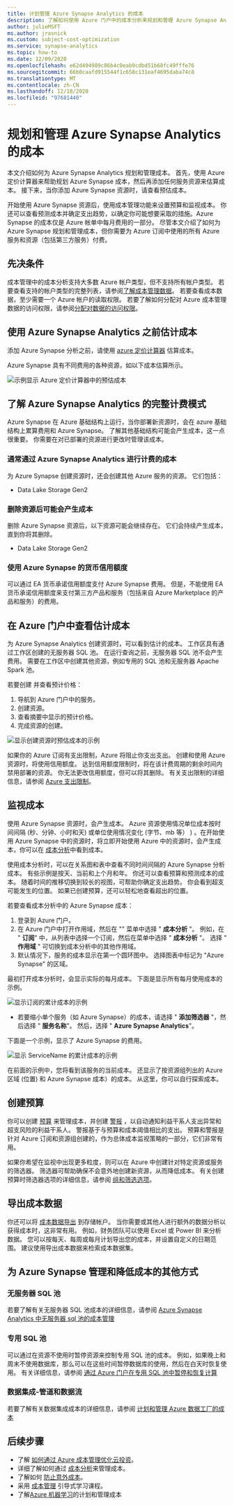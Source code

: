 ```yaml
---
title: 计划管理 Azure Synapse Analytics 的成本
description: 了解如何使用 Azure 门户中的成本分析来规划和管理 Azure Synapse Analytics 的成本。
author: julieMSFT
ms.author: jrasnick
ms.custom: subject-cost-optimization
ms.service: synapse-analytics
ms.topic: how-to
ms.date: 12/09/2020
ms.openlocfilehash: e62d494989c86b4c0eab9cdbd51b68fc49fffe76
ms.sourcegitcommit: 66b0caafd915544f1c658c131eaf4695daba74c8
ms.translationtype: MT
ms.contentlocale: zh-CN
ms.lasthandoff: 12/18/2020
ms.locfileid: "97681440"
---
```

# <a name="plan-and-manage-costs-for-azure-synapse-analytics"></a>规划和管理 Azure Synapse Analytics 的成本

本文介绍如何为 Azure Synapse Analytics 规划和管理成本。 首先，使用 Azure 定价计算器来帮助规划 Azure Synapse 成本，然后再添加任何服务资源来估算成本。 接下来，当你添加 Azure Synapse 资源时，请查看预估成本。

开始使用 Azure Synapse 资源后，使用成本管理功能来设置预算和监视成本。 你还可以查看预测成本并确定支出趋势，以确定你可能想要采取的措施。Azure Synapse 的成本仅是 Azure 帐单中每月费用的一部分。 尽管本文介绍了如何为 Azure Synapse 规划和管理成本，但你需要为 Azure 订阅中使用的所有 Azure 服务和资源（包括第三方服务）付费。

## <a name="prerequisites"></a>先决条件

成本管理中的成本分析支持大多数 Azure 帐户类型，但不支持所有帐户类型。 若要查看支持的帐户类型的完整列表，请参阅[了解成本管理数据](https://docs.microsoft.com/azure/cost-management-billing/costs/understand-cost-mgt-data?WT.mc_id=costmanagementcontent_docsacmhorizontal_-inproduct-learn)。 若要查看成本数据，至少需要一个 Azure 帐户的读取权限。 若要了解如何分配对 Azure 成本管理数据的访问权限，请参阅[分配对数据的访问权限](https://docs.microsoft.com/azure/cost-management/assign-access-acm-data?WT.mc_id=costmanagementcontent_docsacmhorizontal_-inproduct-learn)。

## <a name="estimate-costs-before-using-azure-synapse-analytics"></a>使用 Azure Synapse Analytics 之前估计成本

添加 Azure Synapse 分析之前，请使用 [azure 定价计算器](https://azure.microsoft.com/pricing/calculator/) 估算成本。

Azure Synapse 具有不同费用的各种资源，如以下成本估算所示。 

![示例显示 Azure 定价计算器中的预估成本](./media/plan-manage-costs/cost-estimate.png)

## <a name="understand-the-full-billing-model-for-azure-synapse-analytics"></a>了解 Azure Synapse Analytics 的完整计费模式

Azure Synapse 在 Azure 基础结构上运行，当你部署新资源时，会在 azure 基础结构上累算费用和 Azure Synapse。 了解其他基础结构可能会产生成本，这一点很重要。 你需要在对已部署的资源进行更改时管理该成本。 

### <a name="costs-that-typically-accrue-with-azure-synapse-analytics"></a>通常通过 Azure Synapse Analytics 进行计费的成本

为 Azure Synapse 创建资源时，还会创建其他 Azure 服务的资源。 它们包括：

- Data Lake Storage Gen2

 ### <a name="costs-might-accrue-after-resource-deletion"></a>删除资源后可能会产生成本

删除 Azure Synapse 资源后，以下资源可能会继续存在。 它们会持续产生成本，直到你将其删除。

- Data Lake Storage Gen2

### <a name="using-monetary-credit-with-azure-synapse"></a>使用 Azure Synapse 的货币信用额度 

可以通过 EA 货币承诺信用额度支付 Azure Synapse 费用。 但是，不能使用 EA 货币承诺信用额度来支付第三方产品和服务（包括来自 Azure Marketplace 的产品和服务）的费用。

## <a name="review-estimated-costs-in-the-azure-portal"></a>在 Azure 门户中查看估计成本

为 Azure Synapse Analytics 创建资源时，可以看到估计的成本。 工作区具有通过工作区创建的无服务器 SQL 池。 在运行查询之前，无服务器 SQL 池不会产生费用。 需要在工作区中创建其他资源，例如专用的 SQL 池和无服务器 Apache Spark 池。

若要创建 <ResourceName> 并查看预计价格：

1. 导航到 Azure 门户中的服务。
2. 创建资源。
3. 查看摘要中显示的预计价格。
4. 完成资源的创建。

![显示创建资源时预估成本的示例](./media/plan-manage-costs/create-workspace-cost.png)


如果你的 Azure 订阅有支出限制，Azure 将阻止你支出支出。 创建和使用 Azure 资源时，将使用信用额度。 达到信用额度限制时，将在该计费周期的剩余时间内禁用部署的资源。 你无法更改信用额度，但可以将其删除。 有关支出限制的详细信息，请参阅 [Azure 支出限制](https://docs.microsoft.com/azure/billing/billing-spending-limit)。

## <a name="monitor-costs"></a>监视成本

使用 Azure Synapse 资源时，会产生成本。 Azure 资源使用情况单位成本按时间间隔 (秒、分钟、小时和天) 或单位使用情况变化 (字节、mb 等） ) 。在开始使用 Azure Synapse 中的资源时，将立即开始使用 Azure 中的资源时，会产生成本，你可以在 [成本分析](https://docs.microsoft.com/azure/cost-management/quick-acm-cost-analysis?WT.mc_id=costmanagementcontent_docsacmhorizontal_-inproduct-learn)中看到成本。

使用成本分析时，可以在关系图和表中查看不同时间间隔的 Azure Synapse 分析成本。 有些示例是按天、当前和上个月和年。 你还可以查看预算和预测成本的成本。 随着时间的推移切换到较长的视图，可帮助你确定支出趋势。 你会看到超支可能发生的位置。 如果已创建预算，还可以轻松地查看超出的位置。

若要查看成本分析中的 Azure Synapse 成本：

1. 登录到 Azure 门户。
2. 在 Azure 门户中打开作用域，然后在 "" 菜单中选择 " **成本分析** "。 例如，在 " **订阅**" 中，从列表中选择一个订阅，然后在菜单中选择 "  **成本分析** "。 选择 " **作用域** " 可切换到成本分析中的其他作用域。
3. 默认情况下，服务的成本显示在第一个圆环图中。 选择图表中标记为 "Azure Synapse" 的区域。

最初打开成本分析时，会显示实际的每月成本。 下面是显示所有每月使用成本的示例。

![显示订阅的累计成本的示例](./media/plan-manage-costs/actual-monthly-costs.png)

- 若要缩小单个服务（如 Azure Synapse）的成本，请选择 " **添加筛选器** "，然后选择 " **服务名称**"。 然后，选择 " **Azure Synapse Analytics**"。

下面是一个示例，显示了 Azure Synapse 的费用。

![显示 ServiceName 的累计成本的示例](./media/plan-manage-costs/filtered-monthly-costs.png)

在前面的示例中，您将看到该服务的当前成本。 还显示了按资源组列出的 Azure 区域 (位置) 和 Azure Synapse 成本）的成本。 从这里，你可以自行探索成本。

## <a name="create-budgets"></a>创建预算

你可以创建 [预算](https://docs.microsoft.com/azure/cost-management/tutorial-acm-create-budgets?WT.mc_id=costmanagementcontent_docsacmhorizontal_-inproduct-learn) 来管理成本，并创建 [警报](https://docs.microsoft.com/azure/cost-management/cost-mgt-alerts-monitor-usage-spending?WT.mc_id=costmanagementcontent_docsacmhorizontal_-inproduct-learn) ，以自动通知利益干系人支出异常和超支风险的利益干系人。 警报基于与预算和成本阈值相比的支出。 预算和警报是针对 Azure 订阅和资源组创建的，作为总体成本监视策略的一部分，它们非常有用。 

如果你希望在监视中出现更多粒度，则可以在 Azure 中创建针对特定资源或服务的筛选器。 筛选器可帮助确保不会意外地创建新资源，从而降低成本。 有关创建预算时筛选器选项的详细信息，请参阅 [组和筛选选项](https://docs.microsoft.com/azure/cost-management-billing/costs/group-filter?WT.mc_id=costmanagementcontent_docsacmhorizontal_-inproduct-learn)。

## <a name="export-cost-data"></a>导出成本数据

你还可以将 [成本数据导出](https://docs.microsoft.com/azure/cost-management-billing/costs/tutorial-export-acm-data?WT.mc_id=costmanagementcontent_docsacmhorizontal_-inproduct-learn) 到存储帐户。 当你需要或其他人进行额外的数据分析以获得成本时，这非常有用。 例如，财务团队可以使用 Excel 或 Power BI 来分析数据。 您可以按每天、每周或每月计划导出您的成本，并设置自定义的日期范围。 建议使用导出成本数据来检索成本数据集。


## <a name="other-ways-to-manage-and-reduce-costs-for-azure-synapse"></a>为 Azure Synapse 管理和降低成本的其他方式 

### <a name="serverless-sql-pool"></a>无服务器 SQL 池

若要了解有关无服务器 SQL 池成本的详细信息，请参阅 [Azure Synapse Analytics 中无服务器 sql 池的成本管理](./sql/data-processed.md)

### <a name="dedicated-sql-pool"></a>专用 SQL 池

可以通过在资源不使用时暂停资源来控制专用 SQL 池的成本。 例如，如果晚上和周末不使用数据库，那么可以在这些时间暂停数据库的使用，然后在白天时恢复使用。 有关详细信息，请参阅 [通过 Azure 门户在专用 SQL 池中暂停和恢复计算](./sql-data-warehouse/pause-and-resume-compute-portal.md?toc=/azure/synapse-analytics/toc.json&bc=/azure/synapse-analytics/breadcrumb/toc.json)

<!-- ### Serverless Apache Spark pool -->

### <a name="data-integration---pipelines-and-data-flows"></a>数据集成-管道和数据流 

若要了解有关数据集成成本的详细信息，请参阅 [计划和管理 Azure 数据工厂的成本](../data-factory/plan-manage-costs.md)

## <a name="next-steps"></a>后续步骤

- 了解 [如何通过 Azure 成本管理优化云投资](https://docs.microsoft.com/azure/cost-management-billing/costs/cost-mgt-best-practices?WT.mc_id=costmanagementcontent_docsacmhorizontal_-inproduct-learn)。
- 详细了解如何通过 [成本分析](https://docs.microsoft.com/azure/cost-management-billing/costs/quick-acm-cost-analysis?WT.mc_id=costmanagementcontent_docsacmhorizontal_-inproduct-learn)来管理成本。
- 了解如何 [防止意外成本](https://docs.microsoft.com/azure/cost-management-billing/manage/getting-started?WT.mc_id=costmanagementcontent_docsacmhorizontal_-inproduct-learn)。
- 采用 [成本管理](https://docs.microsoft.com/learn/paths/control-spending-manage-bills?WT.mc_id=costmanagementcontent_docsacmhorizontal_-inproduct-learn) 引导式学习课程。
- 了解[Azure 机器学习](../machine-learning/concept-plan-manage-cost.md)的计划和管理成本